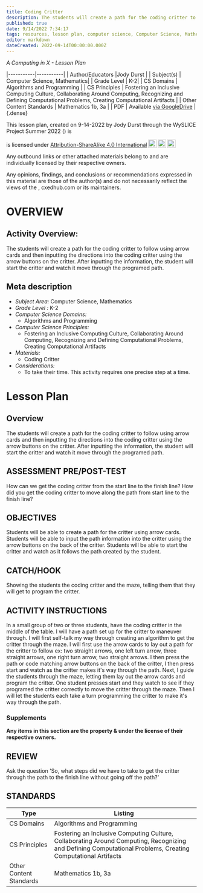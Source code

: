 ```yaml
---
title: Coding Critter
description: The students will create a path for the coding critter to follow using arrow cards and then inputting the directions into the coding critter using the arrow buttons on the critter. After inputting the information, the student will start the critter and watch it move through the programed path.
published: true
date: 9/14/2022 7:34:17
tags: resources, lesson plan, computer science, Computer Science, Mathematics 
editor: markdown
dateCreated: 2022-09-14T00:00:00.000Z
---
```

*A Computing in X - Lesson Plan*

|-----------|-----------|
| Author/Educators |Jody Durst |
| Subject(s) | Computer Science, Mathematics|
| Grade Level | K-2|
| CS Domains | Algorithms and Programming |
| CS Principles | Fostering an Inclusive Computing Culture, Collaborating Around Computing, Recognizing and Defining Computational Problems, Creating Computational Artifacts |
| Other Content Standards | Mathematics 1b, 3a | 
| PDF | Available [via GoogleDrive]() |
{.dense}






This lesson plan, created on 9-14-2022 by Jody Durst through the  WySLICE Project Summer 2022 () is  <p xmlns:cc="http://creativecommons.org/ns#" >  is licensed under <a href="http://creativecommons.org/licenses/by-sa/4.0/?ref=chooser-v1" target="_blank" rel="license noopener noreferrer" style="display:inline-block;">Attribution-ShareAlike 4.0 International<img style="height:22px!important;margin-left:3px;vertical-align:text-bottom;" src="https://mirrors.creativecommons.org/presskit/icons/cc.svg?ref=chooser-v1"><img style="height:22px!important;margin-left:3px;vertical-align:text-bottom;" src="https://mirrors.creativecommons.org/presskit/icons/by.svg?ref=chooser-v1"><img style="height:22px!important;margin-left:3px;vertical-align:text-bottom;" src="https://mirrors.creativecommons.org/presskit/icons/sa.svg?ref=chooser-v1"></a></p>


Any outbound links or other attached materials belong to and are individually licensed by their respective owners. 


Any opinions, findings, and conclusions or recommendations expressed in this material are those of the author(s) and do not necessarily reflect the views of the , cxedhub.com or its maintainers.


# OVERVIEW
## Activity Overview:  
The students will create a path for the coding critter to follow using arrow cards and then inputting the directions into the coding critter using the arrow buttons on the critter. After inputting the information, the student will start the critter and watch it move through the programed path.
## Meta description
+ *Subject Area:* Computer Science, Mathematics 
+ *Grade Level :* K-2 
+ *Computer Science Domains:*
   + Algorithms and Programming
+ *Computer Science Principles:*
   + Fostering an Inclusive Computing Culture, Collaborating Around Computing, Recognizing and Defining Computational Problems, Creating Computational Artifacts
+ *Materials:* 
   + Coding Critter
+ *Considerations:*
   + To take their time. This activity requires one precise step at a time.


# Lesson Plan
## Overview
The students will create a path for the coding critter to follow using arrow cards and then inputting the directions into the coding critter using the arrow buttons on the critter. After inputting the information, the student will start the critter and watch it move through the programed path.
## ASSESSMENT PRE/POST-TEST
How can we get the coding critter from the start line to the finish line?
How did you get the coding critter to move along the path from start line to the finish line?
## OBJECTIVES
Students will be able to create a path for the critter using arrow cards.
Students will be able to input the path information into the critter using the arrow buttons on the back of the critter.
Students will be able to start the critter and watch as it follows the path created by the student.


## CATCH/HOOK
Showing the students the coding critter and the maze, telling them that they will get to program the critter.


## ACTIVITY INSTRUCTIONS
In a small group of two or three students, have the coding critter in the middle of the table. I will have a path set up for the critter to maneuver through. I will first self-talk my way through creating an algorithm to get the critter through the maze. I will first use the arrow cards to lay out a path for the critter to follow ex: two straight arrows, one left turn arrow, three straight arrows, one right turn arrow, two straight arrows. I then press the path or code matching arrow buttons on the back of the critter, I then press start and watch as the critter makes it's way through the path. Next, I guide the students through the maze, letting them lay out the arrow cards and program the critter. One student presses start and they watch to see if they programed the critter correctly to move the critter through the maze. Then I will let the students each take a turn programming the critter to make it's way through the path.


### Supplements
**Any items in this section are the property & under the license of their respective owners.**






## REVIEW
Ask the question 'So, what steps did we have to take to get the critter through the path to the finish line without going off the path?'
## STANDARDS        
| Type | Listing | 
|-----------|-----------|
| CS Domains  | Algorithms and Programming|
| CS Principles   | Fostering an Inclusive Computing Culture, Collaborating Around Computing, Recognizing and Defining Computational Problems, Creating Computational Artifacts|
| Other Content Standards | Mathematics 1b, 3a  |